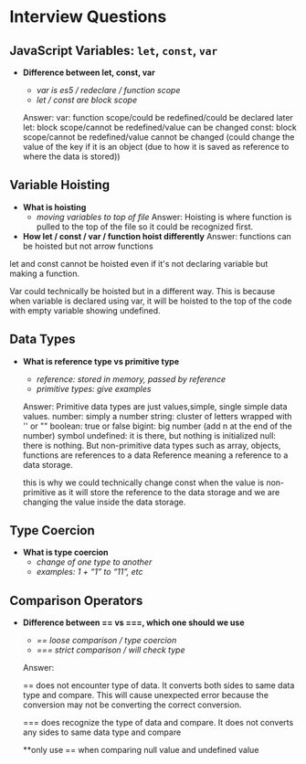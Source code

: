 # Interview Questions

## JavaScript Variables: `let`, `const`, `var`
- **Difference between let, const, var**
  - *var is es5 / redeclare / function scope*
  - *let / const are block scope*

  Answer:
  var: function scope/could be redefined/could be declared later
  let: block scope/cannot be redefined/value can be changed
  const: block scope/cannot be redefined/value cannot be changed (could change the value of the key if it is an object (due to how it is saved as reference to where the data is stored))

## Variable Hoisting
- **What is hoisting**
  - *moving variables to top of file*
  Answer:
  Hoisting is where function is pulled to the top of the file so it could be recognized first.
- **How let / const / var / function hoist differently**
Answer: 
functions can be hoisted but not arrow functions

let and const cannot be hoisted even if it's not declaring variable but making a function.

Var could technically be hoisted but in a different way.  This is because when variable is declared using var, it will be hoisted to the top of the code with empty variable showing undefined.

## Data Types
- **What is reference type vs primitive type**
  - *reference: stored in memory, passed by reference*
  - *primitive types: give examples*

  Answer:
    Primitive data types are just values,simple, single simple data values.
        number: simply a number
        string: cluster of letters wrapped with '' or ""
        boolean: true or false
        bigint: big number (add n at the end of the number)
        symbol
        undefined: it is there, but nothing is initialized
        null: there is nothing.
    But non-primitive data types such as array, objects, functions are references to a data
    Reference meaning a reference to a data storage.

    this is why we could technically change const when the value is non-primitive as it will store the reference to the data storage and we are changing the value inside the data storage.

## Type Coercion
- **What is type coercion**
  - *change of one type to another*
  - *examples: 1 + “1” to “11”, etc*

## Comparison Operators
- **Difference between == vs ===, which one should we use**
  - *== loose comparison / type coercion*
  - *=== strict comparison / will check type*

  Answer: 
  
  == does not encounter type of data. It converts both sides to same data type and compare.
  This will cause unexpected error because the conversion may not be converting the correct conversion.

  === does recognize the type of data and compare. It does not converts any sides to same data type and compare

  **only use == when comparing null value and undefined value
